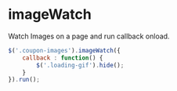 # imageWatch
Watch Images on a page and run callback onload.

```javascript
$('.coupon-images').imageWatch({
    callback : function() {
        $('.loading-gif').hide();
    }
}).run();
```
